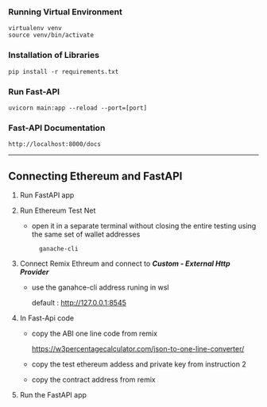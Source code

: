 ### Running Virtual Environment
    virtualenv venv
    source venv/bin/activate


### Installation of Libraries
    pip install -r requirements.txt

### Run Fast-API
    uvicorn main:app --reload --port=[port]

### Fast-API Documentation
    http://localhost:8000/docs


----
## Connecting Ethereum and FastAPI

1. Run FastAPI app

2. Run Ethereum Test Net
	- open it in a separate terminal without closing the entire testing using the same set of wallet addresses

	        ganache-cli

3. Connect Remix Ethreum and connect to ***Custom - External Http Provider***
	- use the ganahce-cli address runing in wsl
	
	    default : http://127.0.0.1:8545


4. In Fast-Api code
	- copy the ABI one line code from remix

        https://w3percentagecalculator.com/json-to-one-line-converter/

	- copy the test ethereum addess and private key from instruction 2
	- copy the contract address from remix

5. Run the FastAPI app
